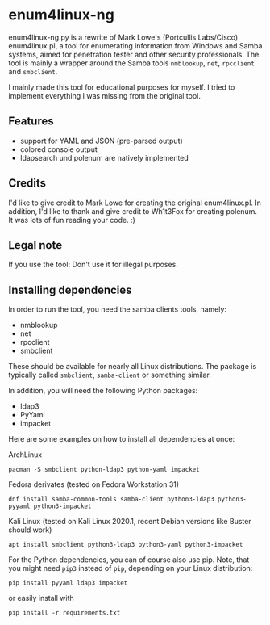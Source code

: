 # enum4linux-ng
enum4linux-ng.py is a rewrite of Mark Lowe's (Portcullis Labs/Cisco) enum4linux.pl, a tool for enumerating information from Windows and Samba systems, aimed for penetration tester and other security professionals. The tool is mainly a wrapper around the Samba tools `nmblookup`, `net`, `rpcclient` and `smbclient`.

I mainly made this tool for educational purposes for myself. I tried to implement everything I was missing from the original tool.

## Features
- support for YAML and JSON (pre-parsed output)
- colored console output
- ldapsearch und polenum are natively implemented

## Credits
I'd like to give credit to Mark Lowe for creating the original enum4linux.pl. In addition, I'd like to thank and give credit to Wh1t3Fox for creating polenum.
It was lots of fun reading your code. :)

## Legal note
If you use the tool: Don't use it for illegal purposes.

## Installing dependencies
In order to run the tool, you need the samba clients tools, namely:
- nmblookup
- net
- rpcclient
- smbclient

These should be available for nearly all Linux distributions. The package is typically called `smbclient`, `samba-client` or something similar.

In addition, you will need the following Python packages:
- ldap3
- PyYaml
- impacket

Here are some examples on how to install all dependencies at once:

ArchLinux

```console
pacman -S smbclient python-ldap3 python-yaml impacket
```

Fedora derivates (tested on Fedora Workstation 31)

```console
dnf install samba-common-tools samba-client python3-ldap3 python3-pyyaml python3-impacket
```

Kali Linux (tested on Kali Linux 2020.1, recent Debian versions like Buster should work)

```console
apt install smbclient python3-ldap3 python3-yaml python3-impacket
```

For the Python dependencies, you can of course also use pip. Note, that you might need `pip3` instead of `pip`, depending on your Linux distribution:

```console
pip install pyyaml ldap3 impacket
```

or easily install with

```console
pip install -r requirements.txt
```
